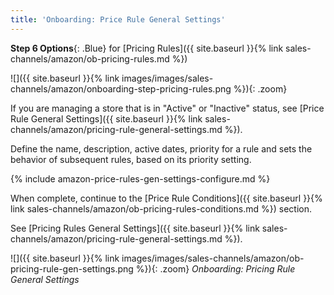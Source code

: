```yaml
---
title: 'Onboarding: Price Rule General Settings'
---
```



**Step 6 Options**{: .Blue} for [Pricing Rules]({{ site.baseurl }}{% link sales-channels/amazon/ob-pricing-rules.md %})

![]({{ site.baseurl }}{% link images/images/sales-channels/amazon/onboarding-step-pricing-rules.png %}){: .zoom}

If you are managing a store that is in "Active" or "Inactive" status, see [Price Rule General Settings]({{ site.baseurl }}{% link sales-channels/amazon/pricing-rule-general-settings.md %}).

Define the name, description, active dates, priority for a rule and sets the behavior of subsequent rules, based on its priority setting.

{% include amazon-price-rules-gen-settings-configure.md %}

When complete, continue to the [Price Rule Conditions]({{ site.baseurl }}{% link sales-channels/amazon/ob-pricing-rules-conditions.md %}) section.

See [Pricing Rules General Settings]({{ site.baseurl }}{% link sales-channels/amazon/pricing-rule-general-settings.md %}).

![]({{ site.baseurl }}{% link images/images/sales-channels/amazon/ob-pricing-rule-gen-settings.png %}){: .zoom}
_Onboarding: Pricing Rule General Settings_
